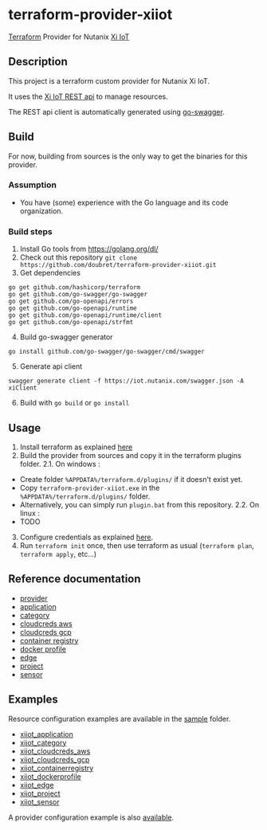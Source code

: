 # terraform-provider-xiiot

[Terraform](https://www.terraform.io) Provider for Nutanix [Xi IoT](https://www.nutanix.fr/products/iot/)

## Description

This project is a terraform custom provider for Nutanix Xi IoT.

It uses the [Xi IoT REST api](https://iot.nutanix.com/docs/) to manage resources.

The REST api client is automatically generated using [go-swagger](https://github.com/go-swagger/go-swagger).

## Build

For now, building from sources is the only way to get the binaries for this provider.

### Assumption

* You have (some) experience with the Go language and its code organization.

### Build steps

1. Install Go tools from https://golang.org/dl/
2. Check out this repository `git clone https://github.com/doubret/terraform-provider-xiiot.git`
3. Get dependencies
```
go get github.com/hashicorp/terraform
go get github.com/go-swagger/go-swagger
go get github.com/go-openapi/errors
go get github.com/go-openapi/runtime
go get github.com/go-openapi/runtime/client
go get github.com/go-openapi/strfmt
```
4. Build go-swagger generator
```
go install github.com/go-swagger/go-swagger/cmd/swagger
```
5. Generate api client
```
swagger generate client -f https://iot.nutanix.com/swagger.json -A xiClient
```
6. Build with `go build` or `go install`

## Usage

1. Install terraform as explained [here](https://learn.hashicorp.com/terraform/getting-started/install)
2. Build the provider from sources and copy it in the terraform plugins folder.
2.1. On windows :
  - Create folder `%APPDATA%/terraform.d/plugins/` if it doesn't exist yet.
  - Copy `terraform-provider-xiiot.exe` in the `%APPDATA%/terraform.d/plugins/` folder.
  - Alternatively, you can simply run `plugin.bat` from this repository.
2.2. On linux :
  - TODO
3. Configure credentials as explained [here](docs/provider.tf).
4. Run `terraform init` once, then use terraform as usual (`terraform plan`, `terraform apply`, etc...)

## Reference documentation

* [provider](docs/provider.md)
* [application](docs/application.md)
* [category](docs/category.md)
* [cloudcreds aws](docs/cloudcreds_aws.md)
* [cloudcreds gcp](docs/cloudcreds_gcp.md)
* [container registry](docs/container_registry.md)
* [docker profile](docs/docker_profile.md)
* [edge](docs/edge.md)
* [project](docs/project.md)
* [sensor](docs/sensor.md)

## Examples

Resource configuration examples are available in the [sample](sample) folder.

* [xiiot_application](sample/application.tf)
* [xiiot_category](sample/category.tf)
* [xiiot_cloudcreds_aws](sample/cloudcreds_aws.tf)
* [xiiot_cloudcreds_gcp](sample/cloudcreds_gcp.tf)
* [xiiot_containerregistry](sample/containerregistry.tf)
* [xiiot_dockerprofile](sample/dockerprofile.tf)
* [xiiot_edge](sample/edge.tf)
* [xiiot_project](sample/project.tf)
* [xiiot_sensor](sample/sensor.tf)

A provider configuration example is also [available](sample/provider.tf).
